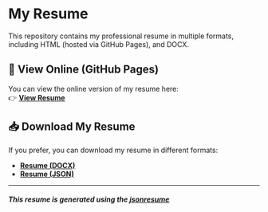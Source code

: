 # My Resume

This repository contains my professional resume in multiple formats, including HTML (hosted via GitHub Pages), and DOCX.

## 📄 View Online (GitHub Pages)
You can view the online version of my resume here:  
👉 **[View Resume](https://ryanoc.github.io/resume)**  

## 📥 Download My Resume
If you prefer, you can download my resume in different formats:

- **[Resume (DOCX)](https://github.com/ryanoc/resume/raw/main/ryan-connolly_resume.docx)**
- **[Resume (JSON)](https://github.com/ryanoc/resume/raw/main/resume.json)**

---

##### This resume is generated using the [jsonresume](https://jsonresume.org/)
